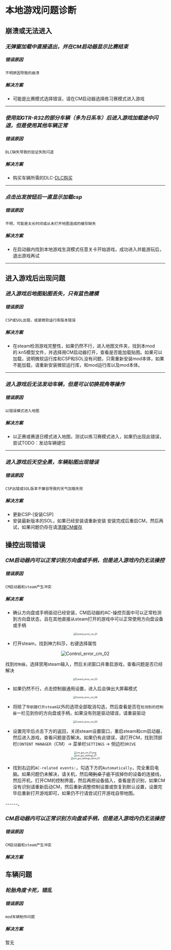 # 本地游戏问题诊断





## 崩溃或无法进入



### *无弹窗加载中直接退出，并在CM启动器显示比赛结束*

##### 错误原因
`不明原因导致的崩溃`
##### 解决方案
- 可能是比赛模式选择错误，请在CM启动器选择练习赛模式进入游戏

------
### *使用如GTR-R32的部分车辆（多为日系车）后进入游戏加载途中闪退，但是使用其他车辆正常*
##### 错误原因
`DLC缺失导致的验证失败闪退`
##### 解决方案
- 购买车辆所需的DLC-[DLC购买]()

------
### *点击出发按钮后一直显示加载csp*
##### 错误原因
`不明，可能是太长时间或从未打开地图造成的缓存缺失`
##### 解决方案
- 在启动器内找到本地游戏生涯模式任意关卡开始游戏，成功进入并能游玩后，退出游戏再试

------

## 进入游戏后出现问题

### *进入游戏后地图贴图丢失，只有蓝色建模*
##### 错误原因
`CSP或SOL出错，或是微软运行库版本错误`
##### 解决方案
- 在steam检测游戏完整性，如果仍然不行，进入地图文件夹，找到本mod的.kn5模型文件，并选择用CM启动器打开，查看是否能加载贴图。如果可以加载，说明微软运行库和CSP和SOL没有问题，只需重新安装mod本体，如果不能加载，请重新安装微软运行库，和mod运行库以及mod本体。

------
### *进入游戏后无法发动车辆，但是可以切换视角等操作*
##### 错误原因
`以错误模式进入地图`
##### 解决方案
- 以正赛或赛道日模式进入地图，测试以练习赛模式进入，如果仍出现此错误，尝试TODO：发动车辆键位

------
### *进入游戏后天空全黑，车辆贴图出现错误*
##### 错误原因
`CSP出错或SOL版本不兼容导致的天气加载失败`
##### 解决方案
- 更新CSP-[安装CSP]
- 安装最新版本的SOL，如果已经安装请重新安装
安装完成后重启CM，然后再试，如果问题仍存在请[清理CM缓存]()

## 操控出现错误

### *CM启动器内可以正常识别方向盘或手柄，但是进入游戏内仍无法操控*
##### 错误原因
`CM启动器和steam产生冲突`
##### 解决方案
- 确认方向盘或手柄驱动已经安装，CM启动器的AC-操控页面中可以正常检测到方向盘状态，且在其他直接从steam打开的游戏中可以正常使用方向盘设备或手柄

<div align=center> <img src="../imgs/page-localGame/error/Control_error_cm_01.png" alt="Control_error_cm_01" align=center; style="zoom:50%;" /> </div>

- 打开steam，找到神力科莎，右键选择属性

<div align=center> <img src="../imgs/page-localGame/error/Control_error_cm_02.png" alt="Control_error_cm_02" align=center; style="zoom:100%;" /> </div>

找到`控制器`，选择禁用steam输入，然后关闭窗口并重启游戏，查看问题是否已经解决

<div align=center> <img src="../imgs/page-localGame/error/Control_error_cm_03.png" alt="Control_error_cm_03" align=center; style="zoom:50%;" /> </div>

- 如果仍然不行，点击控制器通用设置，进入后会弹出大屏幕模式

<div align=center> <img src="../imgs/page-localGame/error/Control_error_cm_04.png" alt="Control_error_cm_04" align=center; style="zoom:50%;" /> </div>

- 将除了`导航键打开steam`以外的选项全部取消勾选，然后查看是否在`检测到的控制器`一栏见到你的方向盘或手柄，如果没有则是驱动错误，请重装驱动

<div align=center> <img src="../imgs/page-localGame/error/Control_error_cm_05.png" alt="Control_error_cm_05" align=center; style="zoom:50%;" /> </div>

- 设置完毕后点击下方的返回，关闭steam设置窗口，重启steam和cm启动器，然后进入游戏，查看问题是否解决。如果仍有此错误，请打开CM，找到顶部栏`CONTENT MANAGER`（CM）→ 菜单栏`SETTINGS` → 侧边栏`DRIVE`

<div align=center> <img src="../../.vuepress/public/imgs/cm/cm_gui_cm_01.png" alt="cm_gui_cm_01.png" align=center; style="zoom:50%;" /> </div>

<div align=center> <img src="../../.vuepress/public/imgs/cm/cm_gui_settings_01.png" alt="cm_gui_settings_01" align=center; style="zoom:50%;" /> </div>

<div align=center> <img src="../../.vuepress/public/imgs/cm/cm_gui_settings_drive_01.png" alt="cm_gui_settings_drive_01" align=center; style="zoom:50%;" /> </div>

- 找到右边的`AC-related events:`，勾选下方的`Automatically`，完全重启电脑。如果问题仍未解决，请关机，然后~~爬到桌子底下~~拔掉你的设备的连接线，然后开机，打开CM的控制界面，然后再把设备插入，查看是否识别，如果CM没有识别请重新启动CM，然后重新调整控制设置或恢复到默认设置，设置完毕后重新打开游戏即可，如果仍不行请尝试打开游戏自带地图。

------、

### *CM启动器内可以正常识别方向盘或手柄，但是进入游戏内仍无法操控*
##### 错误原因
`CM启动器和steam产生冲突`
##### 解决方案

## 车辆问题


### *轮胎角度卡死，错乱*

##### 错误原因
`mod车辆制作问题`
##### 解决方案
暂无
